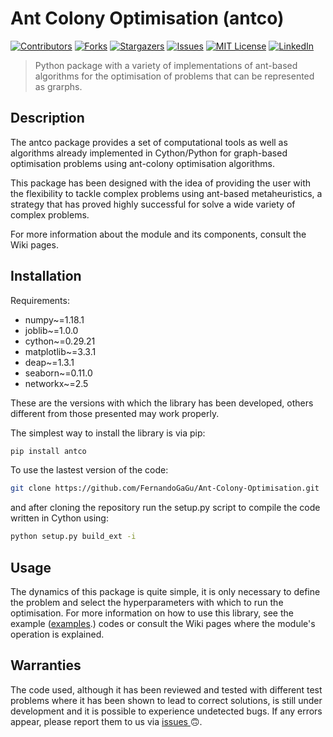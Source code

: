 # Ant Colony Optimisation (antco)

[![Contributors][contributors-shield]][contributors-url]
[![Forks][forks-shield]][forks-url]
[![Stargazers][stars-shield]][stars-url]
[![Issues][issues-shield]][issues-url]
[![MIT License][license-shield]][license-url]
[![LinkedIn][linkedin-shield]][linkedin-url]


> Python package with a variety of implementations of ant-based algorithms for the optimisation of problems that can be represented as grarphs.

## Description

The antco package provides a set of computational tools as well as algorithms already implemented in Cython/Python for graph-based optimisation problems using ant-colony optimisation algorithms.

This package has been designed with the idea of providing the user with the flexibility to tackle complex problems using ant-based metaheuristics, a strategy that has proved highly successful for solve a wide variety of complex problems.

For more information about the module and its components, consult the Wiki pages.

## Installation

Requirements:
- numpy~=1.18.1
- joblib~=1.0.0
- cython~=0.29.21
- matplotlib~=3.3.1
- deap~=1.3.1
- seaborn~=0.11.0
- networkx~=2.5 

These are the versions with which the library has been developed, others different from those presented may work properly.

The simplest way to install the library is via pip:

```bash
pip install antco
```

To use the lastest version of the code:

```bash
git clone https://github.com/FernandoGaGu/Ant-Colony-Optimisation.git
```
and after cloning the repository run the setup.py script to compile the code written in Cython using:

```bash
python setup.py build_ext -i
```

## Usage

The dynamics of this package is quite simple, it is only necessary to define the problem and select the hyperparameters with which to run the optimisation. For more information on how to use this library, see the example ([examples](https://github.com/FernandoGaGu/Ant-Colony-Optimisation/tree/main/examples/).) codes or consult the Wiki pages where the module's operation is explained. 

## Warranties

The code used, although it has been reviewed and tested with different test problems where it has been shown to lead to correct solutions, is still under development and it is possible to experience undetected bugs. If any errors appear, please report them to us via <a href="https://github.com/FernandoGaGu/Ant-Colony-Optimisation/issues"> issues </a> 🙃.   


[contributors-shield]: https://img.shields.io/github/contributors/FernandoGaGu/Ant-Colony-Optimisation.svg?style=flat-square
[contributors-url]: https://github.com/FernandoGaGu/Ant-Colony-Optimisation/graphs/contributors
[forks-shield]: https://img.shields.io/github/forks/FernandoGaGu/Ant-Colony-Optimisation.svg?style=flat-square
[forks-url]: https://github.com/FernandoGaGu/Ant-Colony-Optimisation/network/members
[stars-shield]: https://img.shields.io/github/stars/FernandoGaGu/Ant-Colony-Optimisation.svg?style=flat-square
[stars-url]: https://github.com/FernandoGaGu/Ant-Colony-Optimisation/stargazers
[issues-shield]: https://img.shields.io/github/issues/FernandoGaGu/Ant-Colony-Optimisation.svg?style=flat-square
[issues-url]: https://github.com/FernandoGaGu/Ant-Colony-Optimisation/issues
[license-shield]: https://img.shields.io/github/license/FernandoGaGu/Ant-Colony-Optimisation.svg?style=flat-square
[license-url]: https://github.com/FernandoGaGu/Ant-Colony-Optimisation/blob/master/LICENSE
[linkedin-shield]: https://img.shields.io/badge/-LinkedIn-black.svg?style=flat-square&logo=linkedin&colorB=555
[linkedin-url]: https://linkedin.com/in/GarciaGu-Fernando
